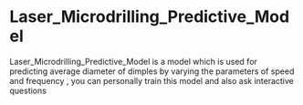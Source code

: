 # Laser_Microdrilling_Predictive_Model
Laser_Microdrilling_Predictive_Model is a model which is used for predicting average diameter of dimples by varying the parameters of speed and frequency , you can personally train this model and also ask interactive questions
